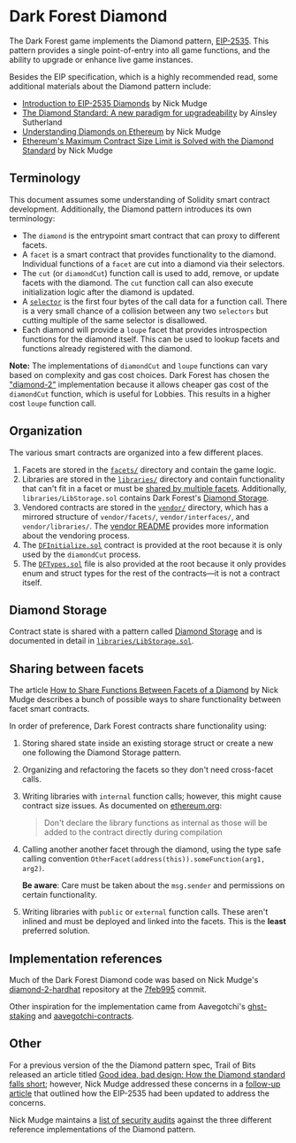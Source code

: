 # Dark Forest Diamond

The Dark Forest game implements the Diamond pattern, [EIP-2535](https://eips.ethereum.org/EIPS/eip-2535). This pattern provides a single point-of-entry into all game functions, and the ability to upgrade or enhance live game instances.

Besides the EIP specification, which is a highly recommended read, some additional materials about the Diamond pattern include:

- [Introduction to EIP-2535 Diamonds](https://eip2535diamonds.substack.com/p/introduction-to-the-diamond-standard) by Nick Mudge
- [The Diamond Standard: A new paradigm for upgradeability](https://medium.com/derivadex/the-diamond-standard-a-new-paradigm-for-upgradeability-569121a08954) by Ainsley Sutherland
- [Understanding Diamonds on Ethereum](https://dev.to/mudgen/understanding-diamonds-on-ethereum-1fb) by Nick Mudge
- [Ethereum's Maximum Contract Size Limit is Solved with the Diamond Standard](https://dev.to/mudgen/ethereum-s-maximum-contract-size-limit-is-solved-with-the-diamond-standard-2189) by Nick Mudge

## Terminology

This document assumes some understanding of Solidity smart contract development. Additionally, the Diamond pattern introduces its own terminology:

- The `diamond` is the entrypoint smart contract that can proxy to different facets.
- A `facet` is a smart contract that provides functionality to the diamond. Individual functions of a `facet` are cut into a diamond via their selectors.
- The `cut` (or `diamondCut`) function call is used to add, remove, or update facets with the diamond. The `cut` function call can also execute initialization logic after the diamond is updated.
- A [`selector`](https://docs.soliditylang.org/en/v0.8.10/abi-spec.html#function-selector) is the first four bytes of the call data for a function call. There is a very small chance of a collision between any two `selectors` but cutting multiple of the same selector is disallowed.
- Each diamond will provide a `loupe` facet that provides introspection functions for the diamond itself. This can be used to lookup facets and functions already registered with the diamond.

**Note:** The implementations of `diamondCut` and `loupe` functions can vary based on complexity and gas cost choices. Dark Forest has chosen the ["diamond-2"](https://github.com/mudgen/diamond#diamond-implementations) implementation because it allows cheaper gas cost of the `diamondCut` function, which is useful for Lobbies. This results in a higher cost `loupe` function call.

## Organization

The various smart contracts are organized into a few different places.

1. Facets are stored in the [`facets/`](./facets/) directory and contain the game logic.
2. Libraries are stored in the [`libraries/`](./libraries/) directory and contain functionality that can't fit in a facet or must be [shared by multiple facets](#sharing-between-facets). Additionally, `libraries/LibStorage.sol` contains Dark Forest's [Diamond Storage](#diamond-storage).
3. Vendored contracts are stored in the [`vendor/`](./vendor/) directory, which has a mirrored structure of `vendor/facets/`, `vendor/interfaces/`, and `vendor/libraries/`. The [vendor README](vendor/README.md) provides more information about the vendoring process.
4. The [`DFInitialize.sol`](DFInitialize.sol) contract is provided at the root because it is only used by the `diamondCut` process.
5. The [`DFTypes.sol`](DFTypes.sol) file is also provided at the root because it only provides enum and struct types for the rest of the contracts—it is not a contract itself.

## Diamond Storage

Contract state is shared with a pattern called [Diamond Storage](https://dev.to/mudgen/how-diamond-storage-works-90e) and is documented in detail in [`libraries/LibStorage.sol`](libraries/LibStorage.sol).

## Sharing between facets

The article [How to Share Functions Between Facets of a Diamond](https://dev.to/mudgen/how-to-share-functions-between-facets-of-a-diamond-1njb) by Nick Mudge describes a bunch of possible ways to share functionality between facet smart contracts.

In order of preference, Dark Forest contracts share functionality using:

1. Storing shared state inside an existing storage struct or create a new one following the Diamond Storage pattern.
2. Organizing and refactoring the facets so they don't need cross-facet calls.
3. Writing libraries with `internal` function calls; however, this might cause contract size issues. As documented on [ethereum.org](https://ethereum.org/en/developers/tutorials/downsizing-contracts-to-fight-the-contract-size-limit/#libraries):

   > Don't declare the library functions as internal as those will be added to the contract directly during compilation

4. Calling another another facet through the diamond, using the type safe calling convention `OtherFacet(address(this)).someFunction(arg1, arg2)`.

   **Be aware**: Care must be taken about the `msg.sender` and permissions on certain functionality.

5. Writing libraries with `public` or `external` function calls. These aren't inlined and must be deployed and linked into the facets. This is the **least** preferred solution.

## Implementation references

Much of the Dark Forest Diamond code was based on Nick Mudge's [diamond-2-hardhat](https://github.com/mudgen/diamond-2-hardhat) repository at the [7feb995](https://github.com/mudgen/diamond-3-hardhat/tree/0cf47c8) commit.

Other inspiration for the implementation came from Aavegotchi's [ghst-staking](https://github.com/aavegotchi/ghst-staking) and [aavegotchi-contracts](https://github.com/aavegotchi/aavegotchi-contracts).

## Other

For a previous version of the the Diamond pattern spec, Trail of Bits released an article titled [Good idea, bad design: How the Diamond standard falls short](https://blog.trailofbits.com/2020/10/30/good-idea-bad-design-how-the-diamond-standard-falls-short/); however, Nick Mudge addressed these concerns in a [follow-up article](https://dev.to/mudgen/addressing-josselin-feist-s-concern-s-of-eip-2535-diamond-standard-me8) that outlined how the EIP-2535 had been updated to address the concerns.

Nick Mudge maintains a [list of security audits](https://eip2535diamonds.substack.com/p/smart-contract-security-audits-for) against the three different reference implementations of the Diamond pattern.
